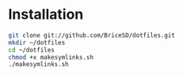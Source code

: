 Installation
===

```bash
git clone git://github.com/BriceSD/dotfiles.git
mkdir ~/dotfiles
cd ~/dotfiles
chmod +x makesymlinks.sh
./makesymlinks.sh
```
